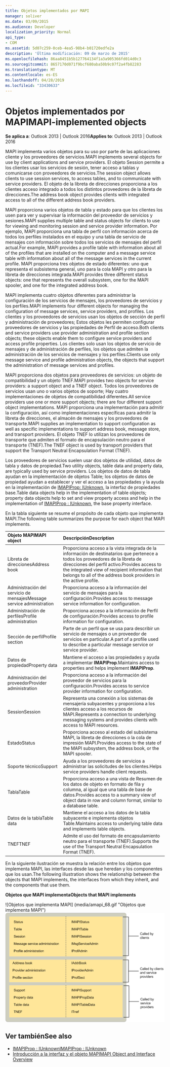 ```yaml
---
title: Objetos implementados por MAPI
manager: soliver
ms.date: 03/09/2015
ms.audience: Developer
localization_priority: Normal
api_type:
- COM
ms.assetid: 5d07c259-0ceb-4ea5-98b4-b01720edfe2a
description: 'Última modificación: 09 de marzo de 2015'
ms.openlocfilehash: 86aa8451b5b127764134f1a3a905366fd014d0c3
ms.sourcegitcommit: 8657170d071f9bcf680aba50b9c07f2a4fb82283
ms.translationtype: MT
ms.contentlocale: es-ES
ms.lasthandoff: 04/28/2019
ms.locfileid: "33430633"
---
```

# <a name="mapi-implemented-objects"></a><span data-ttu-id="59fab-103">Objetos implementados por MAPI</span><span class="sxs-lookup"><span data-stu-id="59fab-103">MAPI-implemented objects</span></span>
  
<span data-ttu-id="59fab-104">**Se aplica a**: Outlook 2013 | Outlook 2016</span><span class="sxs-lookup"><span data-stu-id="59fab-104">**Applies to**: Outlook 2013 | Outlook 2016</span></span> 
  
<span data-ttu-id="59fab-105">MAPI implementa varios objetos para su uso por parte de las aplicaciones cliente y los proveedores de servicios.</span><span class="sxs-lookup"><span data-stu-id="59fab-105">MAPI implements several objects for use by client applications and service providers.</span></span> <span data-ttu-id="59fab-106">El objeto Session permite a los clientes usar los servicios de sesión, tener acceso a tablas y comunicarse con proveedores de servicios.</span><span class="sxs-lookup"><span data-stu-id="59fab-106">The session object allows clients to use session services, to access tables, and to communicate with service providers.</span></span> <span data-ttu-id="59fab-107">El objeto de la libreta de direcciones proporciona a los clientes acceso integrado a todos los distintos proveedores de la libreta de direcciones.</span><span class="sxs-lookup"><span data-stu-id="59fab-107">The address book object provides clients with integrated access to all of the different address book providers.</span></span> 
  
<span data-ttu-id="59fab-108">MAPI proporciona varios objetos de tabla y estado para que los clientes los usen para ver y supervisar la información del proveedor de servicios y sesiones.</span><span class="sxs-lookup"><span data-stu-id="59fab-108">MAPI supplies multiple table and status objects for clients to use for viewing and monitoring session and service provider information.</span></span> <span data-ttu-id="59fab-109">Por ejemplo, MAPI proporciona una tabla de perfil con información acerca de todos los perfiles instalados en el equipo y una tabla de servicio de mensajes con información sobre todos los servicios de mensajes del perfil actual.</span><span class="sxs-lookup"><span data-stu-id="59fab-109">For example, MAPI provides a profile table with information about all of the profiles that are installed on the computer and a message service table with information about all of the message services in the current profile.</span></span> <span data-ttu-id="59fab-110">MAPI proporciona tres objetos de estado diferentes: uno que representa el subsistema general, uno para la cola MAPI y otro para la libreta de direcciones integrada.</span><span class="sxs-lookup"><span data-stu-id="59fab-110">MAPI provides three different status objects: one that represents the overall subsystem, one for the MAPI spooler, and one for the integrated address book.</span></span> 
  
<span data-ttu-id="59fab-111">MAPI implementa cuatro objetos diferentes para administrar la configuración de los servicios de mensajes, los proveedores de servicios y los perfiles.</span><span class="sxs-lookup"><span data-stu-id="59fab-111">MAPI implements four different objects for managing the configuration of message services, service providers, and profiles.</span></span> <span data-ttu-id="59fab-112">Los clientes y los proveedores de servicios usan los objetos de sección de perfil y administración de proveedores; Estos objetos les permiten configurar proveedores de servicios y las propiedades de Perfil de acceso.</span><span class="sxs-lookup"><span data-stu-id="59fab-112">Both clients and service providers use provider administration and profile section objects; these objects enable them to configure service providers and access profile properties.</span></span> <span data-ttu-id="59fab-113">Los clientes solo usan los objetos de servicio de mensajes y de administración de perfiles, los objetos que admiten la administración de los servicios de mensajes y los perfiles.</span><span class="sxs-lookup"><span data-stu-id="59fab-113">Clients use only message service and profile administration objects, the objects that support the administration of message services and profiles.</span></span> 
  
<span data-ttu-id="59fab-114">MAPI proporciona dos objetos para proveedores de servicios: un objeto de compatibilidad y un objeto TNEF.</span><span class="sxs-lookup"><span data-stu-id="59fab-114">MAPI provides two objects for service providers: a support object and a TNEF object.</span></span> <span data-ttu-id="59fab-115">Todos los proveedores de servicios usan uno o varios objetos de soporte; Hay cuatro implementaciones de objetos de compatibilidad diferentes.</span><span class="sxs-lookup"><span data-stu-id="59fab-115">All service providers use one or more support objects; there are four different support object implementations.</span></span> <span data-ttu-id="59fab-116">MAPI proporciona una implementación para admitir la configuración, así como implementaciones específicas para admitir la libreta de direcciones, el almacén de mensajes y los proveedores de transporte.</span><span class="sxs-lookup"><span data-stu-id="59fab-116">MAPI supplies an implementation to support configuration as well as specific implementations to support address book, message store, and transport providers.</span></span> <span data-ttu-id="59fab-117">El objeto TNEF lo utilizan los proveedores de transporte que admiten el formato de encapsulación neutro para el transporte (TNEF).</span><span class="sxs-lookup"><span data-stu-id="59fab-117">The TNEF object is used by transport providers that support the Transport Neutral Encapsulation Format (TNEF).</span></span>
  
<span data-ttu-id="59fab-118">Los proveedores de servicios suelen usar dos objetos de utilidad, datos de tabla y datos de propiedad.</span><span class="sxs-lookup"><span data-stu-id="59fab-118">Two utility objects, table data and property data, are typically used by service providers.</span></span> <span data-ttu-id="59fab-119">Los objetos de datos de tabla ayudan en la implementación de objetos Table; los objetos de datos de propiedad ayudan a establecer y ver el acceso a las propiedades y la ayuda en la implementación de [IMAPIProp: IUnknown](imapipropiunknown.md), la interfaz de propiedades base.</span><span class="sxs-lookup"><span data-stu-id="59fab-119">Table data objects help in the implementation of table objects; property data objects help to set and view property access and help in the implementation of [IMAPIProp : IUnknown](imapipropiunknown.md), the base property interface.</span></span> 
  
<span data-ttu-id="59fab-120">En la tabla siguiente se resume el propósito de cada objeto que implementa MAPI.</span><span class="sxs-lookup"><span data-stu-id="59fab-120">The following table summarizes the purpose for each object that MAPI implements.</span></span>
  
|<span data-ttu-id="59fab-121">**Objeto MAPI**</span><span class="sxs-lookup"><span data-stu-id="59fab-121">**MAPI object**</span></span>|<span data-ttu-id="59fab-122">**Descripción**</span><span class="sxs-lookup"><span data-stu-id="59fab-122">**Description**</span></span>|
|:-----|:-----|
|<span data-ttu-id="59fab-123">Libreta de direcciones</span><span class="sxs-lookup"><span data-stu-id="59fab-123">Address book</span></span>  <br/> |<span data-ttu-id="59fab-124">Proporciona acceso a la vista integrada de la información de destinatarios que pertenece a todos los proveedores de la libreta de direcciones del perfil activo.</span><span class="sxs-lookup"><span data-stu-id="59fab-124">Provides access to the integrated view of recipient information that belongs to all of the address book providers in the active profile.</span></span>  <br/> |
|<span data-ttu-id="59fab-125">Administración del servicio de mensajes</span><span class="sxs-lookup"><span data-stu-id="59fab-125">Message service administration</span></span>  <br/> |<span data-ttu-id="59fab-126">Proporciona acceso a la información del servicio de mensajes para la configuración.</span><span class="sxs-lookup"><span data-stu-id="59fab-126">Provides access to message service information for configuration.</span></span>  <br/> |
|<span data-ttu-id="59fab-127">Administración de perfiles</span><span class="sxs-lookup"><span data-stu-id="59fab-127">Profile administration</span></span>  <br/> |<span data-ttu-id="59fab-128">Proporciona acceso a la información de Perfil de configuración.</span><span class="sxs-lookup"><span data-stu-id="59fab-128">Provides access to profile information for configuration.</span></span>  <br/> |
|<span data-ttu-id="59fab-129">Sección de perfil</span><span class="sxs-lookup"><span data-stu-id="59fab-129">Profile section</span></span>  <br/> |<span data-ttu-id="59fab-130">Parte de un perfil que se usa para describir un servicio de mensajes o un proveedor de servicios en particular.</span><span class="sxs-lookup"><span data-stu-id="59fab-130">A part of a profile used to describe a particular message service or service provider.</span></span>  <br/> |
|<span data-ttu-id="59fab-131">Datos de propiedad</span><span class="sxs-lookup"><span data-stu-id="59fab-131">Property data</span></span>  <br/> |<span data-ttu-id="59fab-132">Mantiene el acceso a las propiedades y ayuda a implementar **IMAPIProp**.</span><span class="sxs-lookup"><span data-stu-id="59fab-132">Maintains access to properties and helps implement **IMAPIProp**.</span></span>  <br/> |
|<span data-ttu-id="59fab-133">Administración del proveedor</span><span class="sxs-lookup"><span data-stu-id="59fab-133">Provider administration</span></span>  <br/> |<span data-ttu-id="59fab-134">Proporciona acceso a la información del proveedor de servicios para la configuración.</span><span class="sxs-lookup"><span data-stu-id="59fab-134">Provides access to service provider information for configuration.</span></span>  <br/> |
|<span data-ttu-id="59fab-135">Session</span><span class="sxs-lookup"><span data-stu-id="59fab-135">Session</span></span>  <br/> |<span data-ttu-id="59fab-136">Representa una conexión a los sistemas de mensajería subyacentes y proporciona a los clientes acceso a los recursos de MAPI.</span><span class="sxs-lookup"><span data-stu-id="59fab-136">Represents a connection to underlying messaging systems and provides clients with access to MAPI resources.</span></span>  <br/> |
|<span data-ttu-id="59fab-137">Estado</span><span class="sxs-lookup"><span data-stu-id="59fab-137">Status</span></span>  <br/> |<span data-ttu-id="59fab-138">Proporciona acceso al estado del subsistema MAPI, la libreta de direcciones o la cola de impresión MAPI.</span><span class="sxs-lookup"><span data-stu-id="59fab-138">Provides access to the state of the MAPI subsystem, the address book, or the MAPI spooler.</span></span>  <br/> |
|<span data-ttu-id="59fab-139">Soporte técnico</span><span class="sxs-lookup"><span data-stu-id="59fab-139">Support</span></span>  <br/> |<span data-ttu-id="59fab-140">Ayuda a los proveedores de servicios a administrar las solicitudes de los clientes.</span><span class="sxs-lookup"><span data-stu-id="59fab-140">Helps service providers handle client requests.</span></span>  <br/> |
|<span data-ttu-id="59fab-141">Tabla</span><span class="sxs-lookup"><span data-stu-id="59fab-141">Table</span></span>  <br/> |<span data-ttu-id="59fab-142">Proporciona acceso a una vista de Resumen de los datos de objeto en formato de fila y columna, al igual que una tabla de base de datos.</span><span class="sxs-lookup"><span data-stu-id="59fab-142">Provides access to a summary view of object data in row and column format, similar to a database table.</span></span>  <br/> |
|<span data-ttu-id="59fab-143">Datos de la tabla</span><span class="sxs-lookup"><span data-stu-id="59fab-143">Table data</span></span>  <br/> |<span data-ttu-id="59fab-144">Mantiene el acceso a los datos de la tabla subyacente e implementa objetos Table.</span><span class="sxs-lookup"><span data-stu-id="59fab-144">Maintains access to underlying table data and implements table objects.</span></span>  <br/> |
|<span data-ttu-id="59fab-145">TNEF</span><span class="sxs-lookup"><span data-stu-id="59fab-145">TNEF</span></span>  <br/> |<span data-ttu-id="59fab-146">Admite el uso del formato de encapsulamiento neutro para el transporte (TNEF).</span><span class="sxs-lookup"><span data-stu-id="59fab-146">Supports the use of the Transport Neutral Encapsulation Format (TNEF).</span></span>  <br/> |
   
<span data-ttu-id="59fab-147">En la siguiente ilustración se muestra la relación entre los objetos que implementa MAPI, las interfaces desde las que heredan y los componentes que los usan.</span><span class="sxs-lookup"><span data-stu-id="59fab-147">The following illustration shows the relationship between the objects that MAPI implements, the interfaces from which they inherit, and the components that use them.</span></span> 
  
<span data-ttu-id="59fab-148">**Objetos que MAPI implementa**</span><span class="sxs-lookup"><span data-stu-id="59fab-148">**Objects that MAPI implements**</span></span>
  
<span data-ttu-id="59fab-149">![Objetos que implementa MAPI] (media/amapi_68.gif "Objetos que implementa MAPI")</span><span class="sxs-lookup"><span data-stu-id="59fab-149">![Objects that MAPI implements](media/amapi_68.gif "Objects that MAPI implements")</span></span>
  
## <a name="see-also"></a><span data-ttu-id="59fab-150">Ver también</span><span class="sxs-lookup"><span data-stu-id="59fab-150">See also</span></span>

- [<span data-ttu-id="59fab-151">IMAPIProp : IUnknown</span><span class="sxs-lookup"><span data-stu-id="59fab-151">IMAPIProp : IUnknown</span></span>](imapipropiunknown.md)
- [<span data-ttu-id="59fab-152">Introducción a la interfaz y el objeto MAPI</span><span class="sxs-lookup"><span data-stu-id="59fab-152">MAPI Object and Interface Overview</span></span>](mapi-object-and-interface-overview.md)

